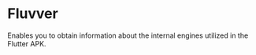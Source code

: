 # Fluvver
Enables you to obtain information about the internal engines utilized in the Flutter APK.
